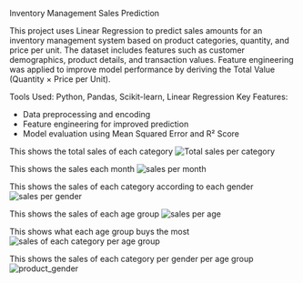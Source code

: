 Inventory Management Sales Prediction

This project uses Linear Regression to predict sales amounts for an inventory management system based on product categories, quantity, and price per unit. The dataset includes features such as customer demographics, product details, and transaction values. Feature engineering was applied to improve model performance by deriving the Total Value (Quantity × Price per Unit).

Tools Used: Python, Pandas, Scikit-learn, Linear Regression
Key Features:

  - Data preprocessing and encoding
  - Feature engineering for improved prediction
  - Model evaluation using Mean Squared Error and R² Score


This shows the total sales of each category 
![Total sales per category](https://github.com/user-attachments/assets/a4940ee7-da5e-463a-b9f2-9d17df5efba9)

This shows the sales each month
![sales per month](https://github.com/user-attachments/assets/a48a394f-7ad4-462d-a1ee-20bae3660c5e)


This shows the sales of each category according to each gender
![sales per gender](https://github.com/user-attachments/assets/a165e14f-0e71-45e3-abd8-6464e4fa75f8)

This shows the sales of each age group
![sales per age](https://github.com/user-attachments/assets/b4eb35a8-c6e3-4200-93d0-e6474a66fe3a)


This shows what each age group buys the most
![sales of each category per age group](https://github.com/user-attachments/assets/d0181479-3d44-4a98-b90e-b63a50de4816)


This shows the sales of each category per gender per age group
![product_gender](https://github.com/user-attachments/assets/e4a90dfd-b93c-4313-bc82-19532081c5a5)
